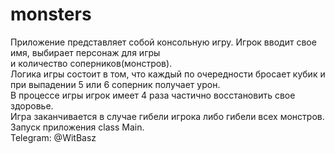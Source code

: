 # monsters

Приложение представляет собой консольную игру. Игрок вводит свое имя, выбирает персонаж для игры\
и количество соперников(монстров).\
Логика игры состоит в том, что каждый по очередности бросает кубик и при выпадении 5 или 6 соперник получает урон.\
В процессе игры игрок имеет 4 раза частично восстановить свое здоровье.\
Игра заканчивается в случае гибели игрока либо гибели всех монстров.\
Запуск приложения class Main.\
Telegram: @WitBasz